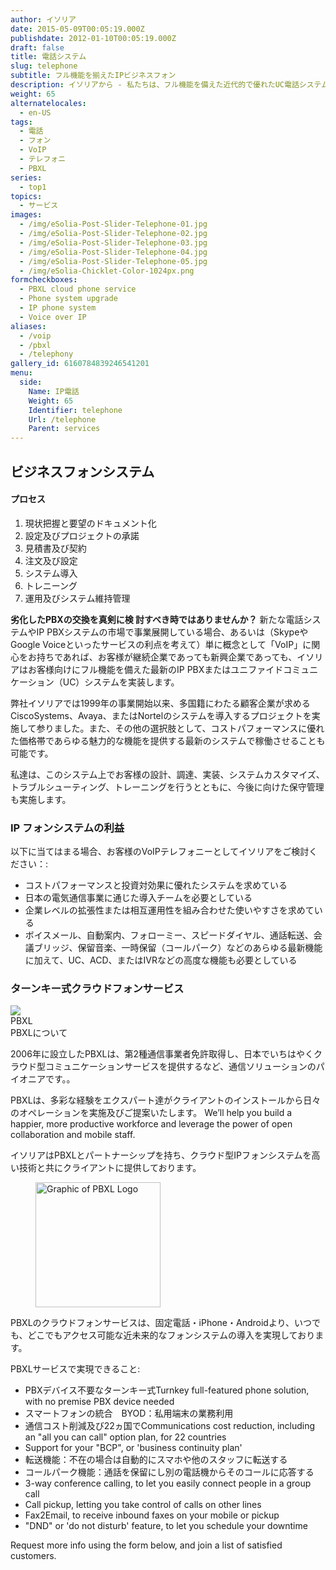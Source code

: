 ```yaml
---
author: イソリア
date: 2015-05-09T00:05:19.000Z
publishdate: 2012-01-10T00:05:19.000Z
draft: false
title: 電話システム
slug: telephone
subtitle: フル機能を揃えたIPビジネスフォン
description: イソリアから - 私たちは、フル機能を備えた近代的で優れたUC電話システムの導入を成功させることでお客様のコストを削減し、効率を高めます。 Cloud phone subscription service available.
weight: 65
alternatelocales:
  - en-US
tags:
  - 電話
  - フォン
  - VoIP
  - テレフォニ
  - PBXL
series:
  - top1
topics:
  - サービス
images:
  - /img/eSolia-Post-Slider-Telephone-01.jpg
  - /img/eSolia-Post-Slider-Telephone-02.jpg
  - /img/eSolia-Post-Slider-Telephone-03.jpg
  - /img/eSolia-Post-Slider-Telephone-04.jpg
  - /img/eSolia-Post-Slider-Telephone-05.jpg
  - /img/eSolia-Chicklet-Color-1024px.png
formcheckboxes:
  - PBXL cloud phone service
  - Phone system upgrade
  - IP phone system
  - Voice over IP
aliases:
  - /voip
  - /pbxl
  - /telephony
gallery_id: 6160784839246541201
menu:
  side:
    Name: IP電話
    Weight: 65
    Identifier: telephone
    Url: /telephone
    Parent: services
---
```


## ビジネスフォンシステム

<div class="esolia-card-panel blue darken-4 z-depth-1">
  <h4 class="center green-text text-accent-3">プロセス</h4>
    <ol>
      <li class="white-text">現状把握と要望のドキュメント化</li>
      <li class="white-text">設定及びプロジェクトの承諾</li>
      <li class="white-text">見積書及び契約</li>
      <li class="white-text">注文及び設定</li>
      <li class="white-text">システム導入</li>
      <li class="white-text">トレニーング</li>
      <li class="white-text">運用及びシステム維持管理</li>
    </ol>
</div>

**劣化したPBXの交換を真剣に検 討すべき時ではありませんか？** 
新たな電話システムやIP PBXシステムの市場で事業展開している場合、あるいは（SkypeやGoogle Voiceといったサービスの利点を考えて）単に概念として「VoIP」に関心をお持ちであれば、お客様が継続企業であっても新興企業であっても、イソリアはお客様向けにフル機能を備えた最新のIP PBXまたはユニファイドコミュニケーション（UC）システムを実装します。


弊社イソリアでは1999年の事業開始以来、多国籍にわたる顧客企業が求めるCiscoSystems、Avaya、またはNortelのシステムを導入するプロジェクトを実施して参りました。また、その他の選択肢として、コストパフォーマンスに優れた価格帯であらゆる魅力的な機能を提供する最新のシステムで稼働させることも可能です。


私達は、このシステム上でお客様の設計、調達、実装、システムカスタマイズ、トラブルシューティング、トレーニングを行うとともに、今後に向けた保守管理も実施します。

### IP フォンシステムの利益

以下に当てはまる場合、お客様のVoIPテレフォニーとしてイソリアをご検討ください：:

* コストパフォーマンスと投資対効果に優れたシステムを求めている
* 日本の電気通信事業に通じた導入チームを必要としている
* 企業レベルの拡張性または相互運用性を組み合わせた使いやすさを求めている
* ボイスメール、自動案内、フォローミー、スピードダイヤル、通話転送、会議ブリッジ、保留音楽、一時保留（コールパーク）などのあらゆる最新機能に加えて、UC、ACD、またはIVRなどの高度な機能も必要としている

### ターンキー式クラウドフォンサービス

<div class="card">
  <div class="card-image waves-effect waves-block waves-light">
    <img class="activator" src="/img/eSolia-Post-Slider-Office-Moves-01.jpg">
  </div>
  <div class="card-content">
    <span class="card-title activator grey-text text-darken-4">PBXL <i class="mdi-navigation-more-vert right green-text text-accent-3"></i></span>
  </div>
  <div class="card-reveal">
    <span class="card-title grey-text text-darken-4">PBXLについて <i class="mdi-navigation-close right red-text text-accent-3"></i></span>
    <p>2006年に設立したPBXLは、第2種通信事業者免許取得し、日本でいちはやくクラウド型コミュニケーションサービスを提供するなど、通信ソリューションのパイオニアです。。</p><p>PBXLは、多彩な経験をエクスパート達がクライアントのインストールから日々のオペレーションを実施及びご提案いたします。 We’ll help you build a happier, more productive workforce and leverage the power of open collaboration and mobile staff.</p>
  </div>
</div>

イソリアはPBXLとパートナーシップを持ち、クラウド型IPフォンシステムを高い技術と共にクライアントに提供しております。

<figure class="image-container">
<img class="materialboxed right responsive-img" width="200" data-caption="eSolia Partner PBXL's Logo" alt="Graphic of PBXL Logo" src="/img/pbxl-logo.png" >
</figure>

PBXLのクラウドフォンサービスは、固定電話・iPhone・Androidより、いつでも、どこでもアクセス可能な近未来的なフォンシステムの導入を実現しております。

PBXLサービスで実現できること:

* PBXデバイス不要なターンキー式Turnkey full-featured phone solution, with no premise PBX device needed
* スマートフォンの統合　BYOD：私用端末の業務利用
* 通信コスト削減及び22ヵ国でCommunications cost reduction, including an "all you can call" option plan, for 22 countries
* Support for your "BCP", or 'business continuity plan'
* 転送機能：不在の場合は自動的にスマホや他のスタッフに転送する
* コールパーク機能：通話を保留にし別の電話機からそのコールに応答する
* 3-way conference calling, to let you easily connect people in a group call
* Call pickup, letting you take control of calls on other lines
* Fax2Email, to receive inbound faxes on your mobile or pickup
* "DND" or 'do not disturb' feature, to let you schedule your downtime

Request more info using the form below, and join a list of satisfied customers.
